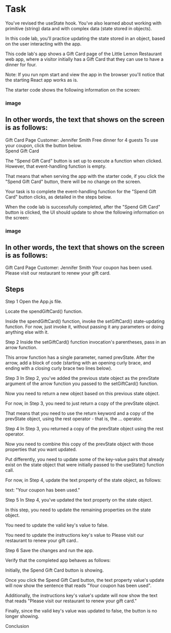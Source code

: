 # Task
You've revised the useState hook. You've also learned about working with primitive (string) data and with complex data (state stored in objects).

In this code lab, you'll practice updating the state stored in an object, based on the user interacting with the app.

This code lab's app shows a Gift Card page of the Little Lemon Restaurant web app, where a visitor initially has a Gift Card that they can use to have a dinner for four.

Note: If you run npm start and view the app in the browser you'll notice that the starting React app works as is.

The starter code shows the following information on the screen:

### image



## In other words, the text that shows on the screen is as follows:

Gift Card Page 
Customer: Jennifer Smith 
Free dinner for 4 guests 
To use your coupon, click the button below.  
Spend Gift Card 

The "Spend Gift Card" button is set up to execute a function when clicked. However, that event-handling function is empty.

That means that when serving the app with the starter code, if you click the "Spend Gift Card" button, there will be no change on the screen.

Your task is to complete the event-handling function for the "Spend Gift Card" button clicks, as detailed in the steps below.

When the code lab is successfully completed, after the "Spend Gift Card" button is clicked, the UI should update to show the following information on the screen:

### image


## In other words, the text that shows on the screen is as follows:

Gift Card Page 
Customer: Jennifer Smith 
Your coupon has been used. 
Please visit our restaurant to renew your gift card. 

## Steps
Step 1
Open the App.js file.

Locate the spendGiftCard() function.

Inside the spendGiftCard() function, invoke the setGiftCard() state-updating function. For now, just invoke it, without passing it any parameters or doing anything else with it.

Step 2
Inside the setGiftCard() function invocation's parentheses, pass in an arrow function.

This arrow function has a single parameter, named prevState. After the arrow, add a block of code (starting with an opening curly brace, and ending with a closing curly brace two lines below).

Step 3
In Step 2, you've added the previous state object as the prevState argument of the arrow function you passed to the setGiftCard() function.

Now you need to return a new object based on this previous state object.

For now, in Step 3, you need to just return a copy of the prevState object.

That means that you need to use the return keyword and a copy of the prevState object, using the rest operator - that is, the ... operator.

Step 4
In Step 3, you returned a copy of the prevState object using the rest operator.

Now you need to combine this copy of the prevState object with those properties that you want updated.

Put differently, you need to update some of the key-value pairs that already exist on the state object that were initially passed to the useState() function call.

For now, in Step 4, update the text property of the state object, as follows:

text: "Your coupon has been used."

Step 5
In Step 4, you've updated the text property on the state object.

In this step, you need to update the remaining properties on the state object.

You need to update the valid key's value to false.

You need to update the instructions key's value to Please visit our restaurant to renew your gift card..

Step 6
Save the changes and run the app.

Verify that the completed app behaves as follows:

Initially, the Spend Gift Card button is showing.

Once you click the Spend Gift Card button, the text property value's update will now show the sentence that reads "Your coupon has been used".

Additionally, the instructions key's value's update will now show the text that reads "Please visit our restaurant to renew your gift card."

Finally, since the valid key's value was updated to false, the button is no longer showing.

  

Conclusion

